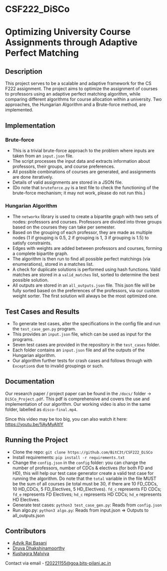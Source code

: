 # CSF222_DiSCo


# Optimizing University Course Assignments through Adaptive Perfect Matching

## Description

This project serves to be a scalable and adaptive framework for the CS F222 assignment. The project aims to optimize the assignment of courses to professors using an adaptive perfect matching algorithm, while comparing different algorithms for course allocation within a university. Two approaches, the Hungarian Algorithm and a Brute-force method, are implemented.

## Implementation

### Brute-force

- This is a trivial brute-force approach to the problem where inputs are taken from an `input.json` file.
- The script processes the input data and extracts information about professors, their groups, and course preferences.
- All possible combinations of courses are generated, and assignments are done iteratively.
- Details of valid assignments are stored in a JSON file.
- (Do note that `bruteforce.py` is a test file to check the functioning of the brute-force mechanism; it may not work, please do not run this.)

### Hungarian Algorithm

- The `networkx` library is used to create a bipartite graph with two sets of nodes: professors and courses. Professors are divided into three groups based on the courses they can take per semester.
- Based on the grouping of each professor, they are made as multiple nodes (1 if grouping is 0.5, 2 if grouping is 1, 3 if grouping is 1.5) to satisfy constraints.
- Edges with weights are added between professors and courses, forming a complete bipartite graph. 
- The algorithm is then run to find all possible perfect matchings (via enumerations), stored in a matches list.
- A check for duplicate solutions is performed using hash functions. Valid matches are stored in a `valid_matches` list, sorted to determine the best possible solution.
- All outputs are stored in an `all_outputs.json` file. This json file will be fully sorted based on the preferences of the professors, via our custom weight sorter. The first solution will always be the most optimized one.

## Test Cases and Results

- To generate test cases, alter the specifications in the config file and run the `test_case_gen.py` program.
- This provides an `input.json` file, which can be used as input for the programs.
- Seven test cases are provided in the repository in the `test_cases` folder.
- Each folder contains an `input.json` file and all the outputs of the Hungarian algorithm.
- Our algorithm further tests for crash cases and follows through with `Exception`s due to invalid groupings or such.

## Documentation
Our research paper / project paper can be found in the `/docs/` folder -> `DiSCo_Project.pdf`. This pdf is comprehensive and covers the use and implementation of our algorithm. Our working video is also in the same folder, labelled as `disco-final.mp4`.

Since this video may be too big, you can also watch it here: https://youtu.be/1iAyMyAltlY

## Running the Project
- Clone the repo: `git clone https://github.com/BitC3t/CSF222_DiSCo`
- Install requirements: `pip install -r requirements.txt`
- Change the `config.json` in the `config` folder: you can change the number of professors, number of CDCs & electives (for both FD and HD), this will help our test case generator create a valid test case for running the algorithm. Do note that the `total` variable in the file MUST be the sum of all courses (ie total must be 30, if there are 10 FD_CDCs, 10 HD_CDCs, 5 FD_Electives, 5 HD_Electives). `fd_c` represents FD CDCs; `fd_e` represents FD Electives; `hd_c` represents HD CDCs; `hd_e` represents HD Electives.
- Generate test cases: `python3 test_case_gen.py`: Reads from `config.json`
- Run algo.py: `python3 algo.py`: Reads from input.json => Outputs to all_outputs.json


## Contributors

- [Advik Raj Basani](https://github.com/BitC3t)
- [Druva Dhakshinamoorthy](https://github.com/Ceres445)
- [Kushagra Malviya](https://github.com/darthlazius)

Contact via email - f20221155@goa.bits-pilani.ac.in
